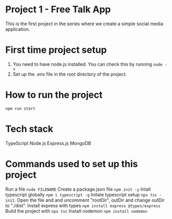 # Project 1 - Free Talk App
This is the first project in the series where we create a simple social media application.

# First time project setup
1. You need to have node.js installed. You can check this by running `node -v`
2. Set up the .env file in the root directory of the project. 

# How to run the project
`npm run start`

# Tech stack
TypeScript
Node.js
Express.js
MongoDB

# Commands used to set up this project
Run a file `node FILENAME`
Create a package.json file `npm init -y`
Intall typescript globally `npm i typescript -g`
Initate typescript setup `npx tsc -init`. Open the file and and uncomment "rootDir", outDir and change outDir to "./dist".
Install express with types `npm install express @types/express`
Build the project with `npx tsc`
Install nodemon `npm install nodemon`
